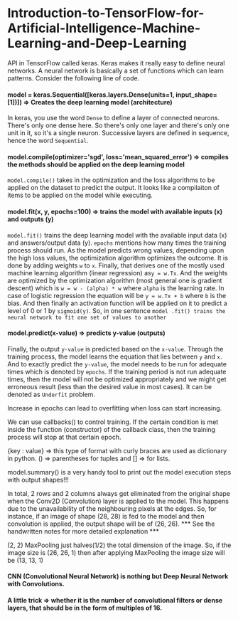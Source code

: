 # Introduction-to-TensorFlow-for-Artificial-Intelligence-Machine-Learning-and-Deep-Learning

API in TensorFlow called keras. Keras makes it really easy to define neural networks. A neural network is basically a set of functions which can learn patterns. Consider the following line of code.

#### model = keras.Sequential([keras.layers.Dense(units=1, input_shape=[1])]) => Creates the deep learning model (architecture)

In keras, you use the word `Dense` to define a layer of connected neurons. There's only one dense here. So there's only one layer and there's only one unit in it, so it's a single neuron. Successive layers are defined in sequence, hence the word `Sequential`.

#### model.compile(optimizer='sgd', loss='mean_squared_error') => compiles the methods should be applied on the deep learning model

`model.compile()` takes in the optimization and the loss algorithms to be applied on the dataset to predict the output. It looks like a compilaiton of items to be applied on the model while executing.

#### model.fit(x, y, epochs=100) => trains the model with available inputs (x) and outputs (y)

`model.fit()` trains the deep learning model with the available input data (x) and answers/output data (y). `epochs` mentions how many times the training process should run. As the model predicts wrong values, depending upon the high loss values, the optimization algorithm optimizes the outcome. It is done by adding weights `w` to `x`. Finally, that derives one of the mostly used machine learning algorithm (linear regression) as`y = w.Tx`. And the weights are optimized by the optimization algorithm (most general one is gradient descent) which is `w = w - (alpha) * w` where `alpha` is the learning rate. In case of logistic regression the equation will be `y = w.Tx + b` where `b` is the bias. And then finally an activation function will be applied on it to predict a level of 0 or 1 by `sigmoid(y)`. So, in one sentence `model .fit() trains the neural network to fit one set of values to another`

#### model.predict(x-value) => predicts y-value (outputs)

Finally, the output `y-value` is predicted based on the `x-value`. Through the training process, the model learns the equation that lies between `y` and `x`. And to exactly predict the `y-value`, the model needs to be run for adequate times which is denoted by `epochs`. If the training period is not run adequate times, then the model will not be optimized appropriately and we might get erroneous result (less than the desired value in most cases). It can be denoted as `Underfit` problem.

Increase in epochs can lead to overfitting when loss can start increasing.

We can use callbacks() to control training. If the certain condition is met inside the function (constructor) of the callback class, then the training process will stop at that certain epoch.

{key : value} => this type of format with curly braces are used as dictionary in python. () => parentheses for tuples and [] => for lists.

model.summary() is a very handy tool to print out the model execution steps with output shapes!!!

In total, 2 rows and 2 columns always get eliminated from the original shape when the Conv2D (Convolution) layer is applied to the model. This happens due to the unavailability of the neighbouring pixels at the edges. So, for instance, if an image of shape (28, 28) is fed to the model and then convolution is applied, the output shape will be of (26, 26). *** See the handwritten notes for more detailed explanation ***

(2, 2) MaxPooling just halves(1/2) the total dimension of the image. So, if the image size is (26, 26, 1) then after applying MaxPooling the image size will be (13, 13, 1)

#### CNN (Convolutional Neural Network) is nothing but Deep Neural Network with Convolutions.

#### A little trick => whether it is the number of convolutional filters or dense layers, that should be in the form of multiples of 16.

















